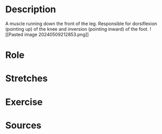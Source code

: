 # Description
A muscle running down the front of the leg.
Responsible for dorsiflexion (pointing up) of the knee and inversion (pointing inward) of the foot.
![[Pasted image 20240509212853.png]]
# Role

# Stretches

# Exercise

# Sources

